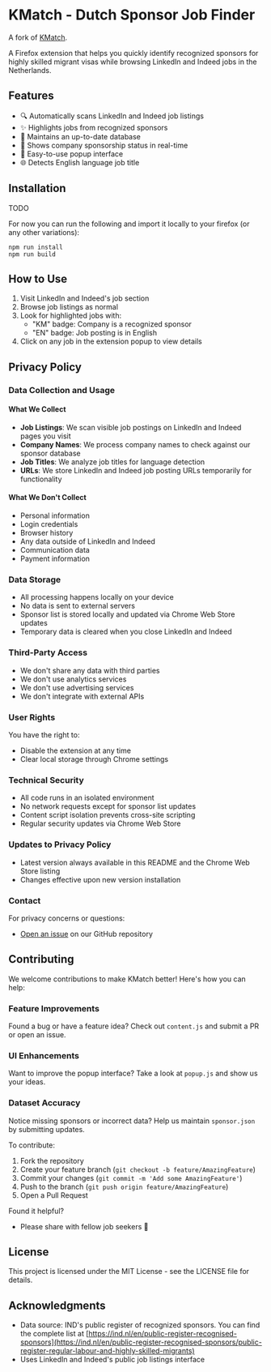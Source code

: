 # KMatch - Dutch Sponsor Job Finder

A fork of [KMatch](https://github.com/AshZLee/kmatch).

A Firefox extension that helps you quickly identify recognized sponsors for highly skilled migrant visas while browsing LinkedIn and Indeed jobs in the Netherlands.

## Features

- 🔍 Automatically scans LinkedIn and Indeed job listings
- ✨ Highlights jobs from recognized sponsors
- 🔄 Maintains an up-to-date database
- 🏢 Shows company sponsorship status in real-time
- 📱 Easy-to-use popup interface
- 🌐 Detects English language job title

## Installation

TODO

For now you can run the following and import it locally to your firefox (or any other variations):
```shell
npm run install
npm run build
```

## How to Use

1. Visit LinkedIn and Indeed's job section
2. Browse job listings as normal
3. Look for highlighted jobs with:
   - "KM" badge: Company is a recognized sponsor
   - "EN" badge: Job posting is in English
4. Click on any job in the extension popup to view details

## Privacy Policy

### Data Collection and Usage

#### What We Collect
- **Job Listings**: We scan visible job postings on LinkedIn and Indeed pages you visit
- **Company Names**: We process company names to check against our sponsor database
- **Job Titles**: We analyze job titles for language detection
- **URLs**: We store LinkedIn and Indeed job posting URLs temporarily for functionality

#### What We Don't Collect
- Personal information
- Login credentials
- Browser history
- Any data outside of LinkedIn and Indeed
- Communication data
- Payment information

### Data Storage

- All processing happens locally on your device
- No data is sent to external servers
- Sponsor list is stored locally and updated via Chrome Web Store updates
- Temporary data is cleared when you close LinkedIn and Indeed

### Third-Party Access

- We don't share any data with third parties
- We don't use analytics services
- We don't use advertising services
- We don't integrate with external APIs

### User Rights

You have the right to:
- Disable the extension at any time
- Clear local storage through Chrome settings

### Technical Security

- All code runs in an isolated environment
- No network requests except for sponsor list updates
- Content script isolation prevents cross-site scripting
- Regular security updates via Chrome Web Store

### Updates to Privacy Policy

- Latest version always available in this README and the Chrome Web Store listing
- Changes effective upon new version installation

### Contact

For privacy concerns or questions:
- [Open an issue](https://github.com/kakiii/KMatch/issues) on our GitHub repository

## Contributing

We welcome contributions to make KMatch better! Here's how you can help:

### Feature Improvements
Found a bug or have a feature idea? Check out `content.js` and submit a PR or open an issue.

### UI Enhancements
Want to improve the popup interface? Take a look at `popup.js` and show us your ideas.

### Dataset Accuracy
Notice missing sponsors or incorrect data? Help us maintain `sponsor.json` by submitting updates.

To contribute:
1. Fork the repository
2. Create your feature branch (`git checkout -b feature/AmazingFeature`)
3. Commit your changes (`git commit -m 'Add some AmazingFeature'`)
4. Push to the branch (`git push origin feature/AmazingFeature`)
5. Open a Pull Request

Found it helpful?
- Please share with fellow job seekers 🔗

## License

This project is licensed under the MIT License - see the LICENSE file for details.

## Acknowledgments

- Data source: IND's public register of recognized sponsors. You can find the complete list at [https://ind.nl/en/public-register-recognised-sponsors](https://ind.nl/en/public-register-recognised-sponsors/public-register-regular-labour-and-highly-skilled-migrants)
- Uses LinkedIn and Indeed's public job listings interface
